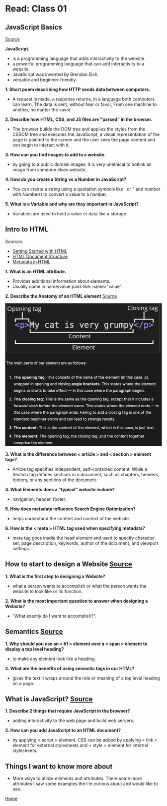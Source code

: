 # Read: Class 01

## JavaScript Basics

[Source](https://developer.mozilla.org/en-US/docs/Learn/Getting_started_with_the_web/JavaScript_basics)

**JavaScript.**

- is a programming language that adds interactivity to the website.
- a powerful programming language that can add interactivity to a website.
- JavaScript was invented by Brendan Eich.
- versatile and beginner-friendly.

**1. Short poem describing how HTTP sends data between computers.**

- A request is made, a response returns,
In a language both computers can learn,
The data is sent, without fear or favor,
From one machine to another, no matter the savor.

**2. Describe how HTML, CSS, and JS files are "parsed" in the browser.**

- The browser builds the DOM tree and applies the styles from the CSSOM tree and executes the JavaScript, a visual representation of the page is painted to the screen and the user sees the page content and can begin to interact with it.

**3. How can you find images to add to a website.**

- by going to a public domain images. it is very unethical to hotlink an image from someone elses website.

**4. How do you create a String vs a Number in JavaScript?**

- You can create a string using a quotation symbols like ' or " and number with Number() to convert a value to a number.

**5. What is a Variable and why are they important in JavaScript?**

- Variables are used to hold a value or data like a storage.

## Intro to HTML

*Sources.*

- [Getting Started with HTML](https://developer.mozilla.org/en-US/docs/Learn/HTML/Introduction_to_HTML/Getting_started)
- [HTML Document Structure](https://developer.mozilla.org/en-US/docs/Learn/HTML/Introduction_to_HTML/Document_and_website_structure)
- [Metadata in HTML](https://developer.mozilla.org/en-US/docs/Learn/HTML/Introduction_to_HTML/The_head_metadata_in_HTML)

**1. What is an HTML attribute.**

- Provides additional information about elements.
- Usually come in name/value pairs like: name="value".

**2. Describe the Anatomy of an HTML element** [Source](https://developer.mozilla.org/en-US/docs/Learn/Getting_started_with_the_web/HTML_basics)

![HTML-anatomy](anatomy-html.png)

**3. What is the difference between < article > and < section > element tags?**

- Article tag specifies independent, self-contained content. While a Section tag defines sections in a document, such as chapters, headers, footers, or any sections of the document.

**4. What Elements does a "typical" website include?**

- navigation, header, footer.

**5. How does metadata influence Search Engine Optimization?**

- helps understand the content and context of the website.

**6. How is the < meta > HTML tag used when specifying metadata?**

- meta tag goes insdie the head element and used to specify character set, page description, keywords, author of the document, and viewport settings.

## How to start to design a Website [Source](https://developer.mozilla.org/en-US/docs/Learn/Common_questions/Design_and_accessibility/Thinking_before_coding)

**1. What is the first step to designing a Website?**

- what a person wants to accomplish or what the person wants the website to look like or its function.

**2. What is the most important question to answer when designing a Website?**

- "What exactly do I want to accomplish?".

## Semantics [Source](https://developer.mozilla.org/en-US/docs/Glossary/Semantics)

**1. Why should you use an < h1 > element over a < span > element to display a top level heading?**

- to make any element look like a heading.

**2. What are the benefits of using semantic tags in our HTML?**

- gives the text it wraps around the role or meaning of a top level heading on a page.

## What is JavaScript? [Source](https://developer.mozilla.org/en-US/docs/Learn/JavaScript/First_steps/What_is_JavaScript)

**1. Describe 2 things that require JavaScript in the browser?**

- adding interactivity to the web page and build web servers.

**2. How can you add JavaScript to an HTML document?**

- by applying < script > element. CSS can be added by applying < link > element for external stylesheets and < style > element for internal stylesheets.

## Things I want to know more about

- More ways to utilize elements and attributes. There some more attributes I saw some examples the I'm curious about and would like to use.

[Home](https://sfpagalan.github.io/reading-notes/)